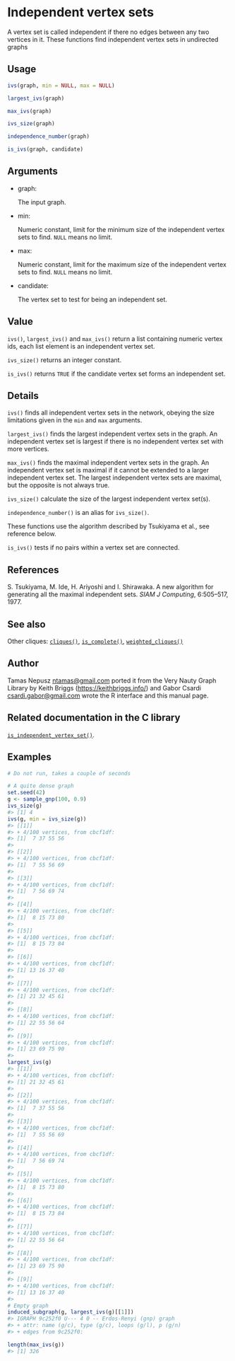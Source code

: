 # Independent vertex sets

A vertex set is called independent if there no edges between any two
vertices in it. These functions find independent vertex sets in
undirected graphs

## Usage

``` r
ivs(graph, min = NULL, max = NULL)

largest_ivs(graph)

max_ivs(graph)

ivs_size(graph)

independence_number(graph)

is_ivs(graph, candidate)
```

## Arguments

- graph:

  The input graph.

- min:

  Numeric constant, limit for the minimum size of the independent vertex
  sets to find. `NULL` means no limit.

- max:

  Numeric constant, limit for the maximum size of the independent vertex
  sets to find. `NULL` means no limit.

- candidate:

  The vertex set to test for being an independent set.

## Value

`ivs()`, `largest_ivs()` and `max_ivs()` return a list containing
numeric vertex ids, each list element is an independent vertex set.

`ivs_size()` returns an integer constant.

`is_ivs()` returns `TRUE` if the candidate vertex set forms an
independent set.

## Details

`ivs()` finds all independent vertex sets in the network, obeying the
size limitations given in the `min` and `max` arguments.

`largest_ivs()` finds the largest independent vertex sets in the graph.
An independent vertex set is largest if there is no independent vertex
set with more vertices.

`max_ivs()` finds the maximal independent vertex sets in the graph. An
independent vertex set is maximal if it cannot be extended to a larger
independent vertex set. The largest independent vertex sets are maximal,
but the opposite is not always true.

`ivs_size()` calculate the size of the largest independent vertex
set(s).

`independence_number()` is an alias for `ivs_size()`.

These functions use the algorithm described by Tsukiyama et al., see
reference below.

`is_ivs()` tests if no pairs within a vertex set are connected.

## References

S. Tsukiyama, M. Ide, H. Ariyoshi and I. Shirawaka. A new algorithm for
generating all the maximal independent sets. *SIAM J Computing*,
6:505–517, 1977.

## See also

Other cliques: [`cliques()`](https://r.igraph.org/reference/cliques.md),
[`is_complete()`](https://r.igraph.org/reference/is_complete.md),
[`weighted_cliques()`](https://r.igraph.org/reference/weighted_cliques.md)

## Author

Tamas Nepusz <ntamas@gmail.com> ported it from the Very Nauty Graph
Library by Keith Briggs (<https://keithbriggs.info/>) and Gabor Csardi
<csardi.gabor@gmail.com> wrote the R interface and this manual page.

## Related documentation in the C library

[`is_independent_vertex_set()`](https://igraph.org/c/html/latest/igraph-Cliques.html#igraph_is_independent_vertex_set).

## Examples

``` r
# Do not run, takes a couple of seconds

# A quite dense graph
set.seed(42)
g <- sample_gnp(100, 0.9)
ivs_size(g)
#> [1] 4
ivs(g, min = ivs_size(g))
#> [[1]]
#> + 4/100 vertices, from cbcf1df:
#> [1]  7 37 55 56
#> 
#> [[2]]
#> + 4/100 vertices, from cbcf1df:
#> [1]  7 55 56 69
#> 
#> [[3]]
#> + 4/100 vertices, from cbcf1df:
#> [1]  7 56 69 74
#> 
#> [[4]]
#> + 4/100 vertices, from cbcf1df:
#> [1]  8 15 73 80
#> 
#> [[5]]
#> + 4/100 vertices, from cbcf1df:
#> [1]  8 15 73 84
#> 
#> [[6]]
#> + 4/100 vertices, from cbcf1df:
#> [1] 13 16 37 40
#> 
#> [[7]]
#> + 4/100 vertices, from cbcf1df:
#> [1] 21 32 45 61
#> 
#> [[8]]
#> + 4/100 vertices, from cbcf1df:
#> [1] 22 55 56 64
#> 
#> [[9]]
#> + 4/100 vertices, from cbcf1df:
#> [1] 23 69 75 90
#> 
largest_ivs(g)
#> [[1]]
#> + 4/100 vertices, from cbcf1df:
#> [1] 21 32 45 61
#> 
#> [[2]]
#> + 4/100 vertices, from cbcf1df:
#> [1]  7 37 55 56
#> 
#> [[3]]
#> + 4/100 vertices, from cbcf1df:
#> [1]  7 55 56 69
#> 
#> [[4]]
#> + 4/100 vertices, from cbcf1df:
#> [1]  7 56 69 74
#> 
#> [[5]]
#> + 4/100 vertices, from cbcf1df:
#> [1]  8 15 73 80
#> 
#> [[6]]
#> + 4/100 vertices, from cbcf1df:
#> [1]  8 15 73 84
#> 
#> [[7]]
#> + 4/100 vertices, from cbcf1df:
#> [1] 22 55 56 64
#> 
#> [[8]]
#> + 4/100 vertices, from cbcf1df:
#> [1] 23 69 75 90
#> 
#> [[9]]
#> + 4/100 vertices, from cbcf1df:
#> [1] 13 16 37 40
#> 
# Empty graph
induced_subgraph(g, largest_ivs(g)[[1]])
#> IGRAPH 9c252f0 U--- 4 0 -- Erdos-Renyi (gnp) graph
#> + attr: name (g/c), type (g/c), loops (g/l), p (g/n)
#> + edges from 9c252f0:

length(max_ivs(g))
#> [1] 326
```
